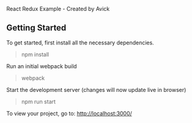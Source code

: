 React Redux Example - Created by Avick

## Getting Started

To get started, first install all the necessary dependencies.

> npm install


Run an initial webpack build

> webpack


Start the development server (changes will now update live in browser)

> npm run start


To view your project, go to: [http://localhost:3000/](http://localhost:3000/)
